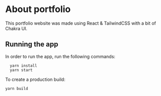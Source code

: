 # About portfolio

This portfolio website was made using React & TailwindCSS with a bit of Chakra UI.

## Running the app

In order to run the app, run the following commands:
```
  yarn install
  yarn start
```

To create a production build:
```
yarn build
```

